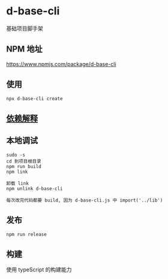 # d-base-cli
基础项目脚手架

## NPM 地址
https://www.npmjs.com/package/d-base-cli

## 使用
```
npx d-base-cli create
```

## [依赖解释](./Docs/DEPENDENCIES.md)

## 本地调试
```
sudo -s
cd 到项目根目录
npm run build
npm link

卸载 link
npm unlink d-base-cli

每次改完代码都要 build, 因为 d-base-cli.js 中 import('../lib')
```

## 发布
```
npm run release
```

## 构建
使用 typeScript 的构建能力

